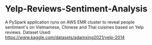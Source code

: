 # Yelp-Reviews-Sentiment-Analysis
A PySpark application runs on AWS EMR cluster to reveal people sentiment's on Vietnamese, Chinese and Thai cuisines based on Yelp reviews.
Dataset Used: https://www.kaggle.com/datasets/adamxing2021/yelp-2014
